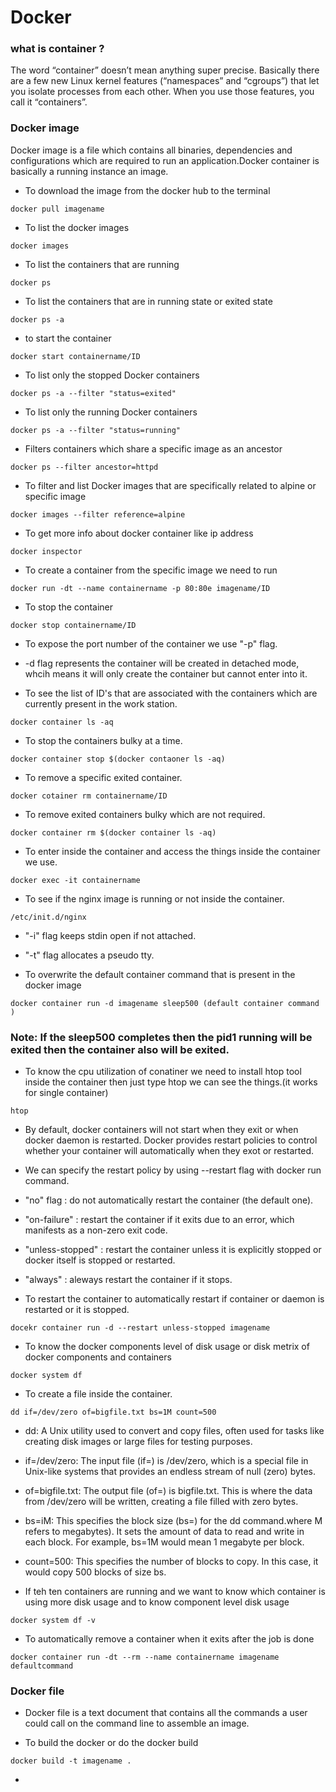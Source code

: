 # Docker

### what is container ?

The word “container” doesn’t mean anything super precise. Basically there are a few new Linux kernel features (“namespaces” and “cgroups”) that let you isolate processes from each other. When you use those features, you call it “containers”.

### Docker image 

Docker image is a file which contains all binaries, dependencies and configurations which are required to run an application.Docker container is basically a running instance an image.

* To download the image from the docker hub to the terminal 

```
docker pull imagename
```

* To list the docker images 

```
docker images
```

* To list the containers that are running

```
docker ps
```

* To list the containers that are in running state or exited state

```
docker ps -a
```
* to start the container

```
docker start containername/ID
```

* To list only the stopped Docker containers

```
docker ps -a --filter "status=exited"
```

* To list only the running Docker containers

```
docker ps -a --filter "status=running"
```

* Filters containers which share a specific image as an ancestor

```
docker ps --filter ancestor=httpd
```

* To filter and list Docker images that are specifically related to alpine or specific image

```
docker images --filter reference=alpine
```
* To get more info about docker container like ip address

```
docker inspector
```

* To create a container from the specific image we need to run

```
docker run -dt --name containername -p 80:80e imagename/ID
```

* To stop the container

```
docker stop containername/ID
```

* To expose the port number of the container we use "-p" flag.

* -d flag represents the container will be created in detached mode, whcih means it will only create the container but cannot enter into it.

* To see the list of ID's that are associated with the containers which are currently present in the work station.

```
docker container ls -aq
```

* To stop the containers bulky at a time.

```
docker container stop $(docker contaoner ls -aq)
```

* To remove a specific exited container.

```
docker cotainer rm containername/ID
```

* To remove exited containers bulky which are not required.

```
docker container rm $(docker container ls -aq)
```

* To enter inside the container and access the things inside the container we use.

```
docker exec -it containername
```

* To see if the nginx image is running or not inside the container.

```
/etc/init.d/nginx
```

* "-i" flag keeps stdin open if not attached.

* "-t" flag allocates a pseudo tty.

* To overwrite the default container command that is present in the docker image

```
docker container run -d imagename sleep500 (default container command )
```
### Note: If the sleep500 completes then the pid1 running will be exited then the container also will be exited. 

* To know the cpu utilization of conatiner we need to install htop tool inside the container then just type htop we can see the things.(it works for single container)

```
htop
```

* By default, docker containers will not start when they exit or when docker daemon is restarted. Docker provides restart policies to control whether your container will automatically when they exot or restarted.

* We can specify the restart policy by using --restart flag with docker run command.

*  "no" flag : do not automatically restart the container (the default one).

*  "on-failure" : restart the container if it exits due to an error, which manifests as a non-zero exit code.

*  "unless-stopped" : restart the container unless it is explicitly stopped or docker itself is stopped or restarted.

*  "always" : aleways restart the container if it stops.

*  To restart the container to automatically restart if container or daemon is restarted or it is stopped.

```
docekr container run -d --restart unless-stopped imagename
```

* To know the docker components level of disk usage or disk metrix of docker components and containers

```
docker system df
```

* To create a file inside the container.

```
dd if=/dev/zero of=bigfile.txt bs=1M count=500
```

* dd: A Unix utility used to convert and copy files, often used for tasks like creating disk images or large files for testing purposes.

* if=/dev/zero: The input file (if=) is /dev/zero, which is a special file in Unix-like systems that provides an endless stream of null (zero) bytes.

* of=bigfile.txt: The output file (of=) is bigfile.txt. This is where the data from /dev/zero will be written, creating a file filled with zero bytes.

* bs=iM: This specifies the block size (bs=) for the dd command.where M refers to megabytes). It sets the amount of data to read and write in each block. For example, bs=1M would mean 1 megabyte per block.

* count=500: This specifies the number of blocks to copy. In this case, it would copy 500 blocks of size bs.

* If teh ten containers are running and we want to know which container is using more disk usage and to know component level disk usage 

```
docker system df -v
```

* To automatically remove a container when it exits after the job is done

```
docker container run -dt --rm --name containername imagename defaultcommand 
```

### Docker file 

* Docker file is a text document that contains all the commands a user could call on the command line to assemble an image.

* To build the docker or do the docker build

```
docker build -t imagename .
```

* 





